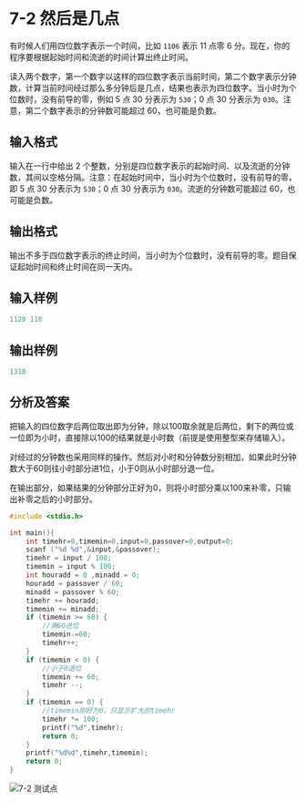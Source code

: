 # 7-2 然后是几点

有时候人们用四位数字表示一个时间，比如 `1106` 表示 11 点零 6 分。现在，你的程序要根据起始时间和流逝的时间计算出终止时间。

读入两个数字，第一个数字以这样的四位数字表示当前时间，第二个数字表示分钟数，计算当前时间经过那么多分钟后是几点，结果也表示为四位数字。当小时为个位数时，没有前导的零，例如 5 点 30 分表示为 `530`；0 点 30 分表示为 `030`。注意，第二个数字表示的分钟数可能超过 60，也可能是负数。

## 输入格式

输入在一行中给出 2 个整数，分别是四位数字表示的起始时间、以及流逝的分钟数，其间以空格分隔。注意：在起始时间中，当小时为个位数时，没有前导的零，即 5 点 30 分表示为 `530`；0 点 30 分表示为 `030`。流逝的分钟数可能超过 60，也可能是负数。

## 输出格式

输出不多于四位数字表示的终止时间，当小时为个位数时，没有前导的零。题目保证起始时间和终止时间在同一天内。

## 输入样例

```c
1120 110
```

## 输出样例

```c
1310
```

## 分析及答案

把输入的四位数字后两位取出即为分钟，除以100取余就是后两位，剩下的两位或一位即为小时，直接除以100的结果就是小时数（前提是使用整型来存储输入）。

对经过的分钟数也采用同样的操作。然后对小时和分钟数分别相加，如果此时分钟数大于60则往小时部分进1位，小于0则从小时部分退一位。

在输出部分，如果结果的分钟部分正好为0，则将小时部分乘以100来补零，只输出补零之后的小时部分。

```c
#include <stdio.h>

int main(){
    int timehr=0,timemin=0,input=0,passover=0,output=0;
    scanf ("%d %d",&input,&passover);
    timehr = input / 100;
    timemin = input % 100;
    int houradd = 0 ,minadd = 0;
    houradd = passover / 60;
    minadd = passover % 60;
    timehr += houradd;
    timemin += minadd;
    if (timemin >= 60) {
        //满60进位
        timemin-=60;
        timehr++;
    }
    if (timemin < 0) {
        //小于0退位
        timemin += 60;
        timehr --;
    }
    if (timemin == 0) {
        //timemin刚好为0，只显示扩大的timehr
        timehr *= 100;
        printf("%d",timehr);
        return 0;
    }
    printf("%d%d",timehr,timemin);
    return 0;
}
```

![7-2 测试点](https://picb.waku.icu/picb/2024/05/11/202405112046268.png)